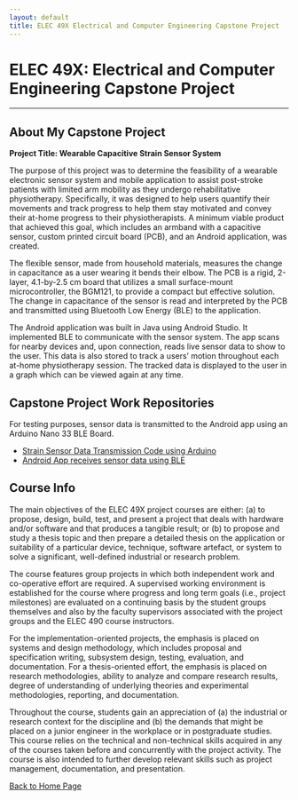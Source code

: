 ```yaml
---
layout: default
title: ELEC 49X Electrical and Computer Engineering Capstone Project
---
```


# ELEC 49X: Electrical and Computer Engineering Capstone Project

* * *

## About My Capstone Project

**Project Title: Wearable Capacitive Strain Sensor System**

The purpose of this project was to determine the feasibility of a wearable electronic sensor system and mobile application to assist post-stroke patients with limited arm mobility as they undergo rehabilitative physiotherapy. Specifically, it was designed to help users quantify their movements and track progress to help them stay motivated and convey their at-home progress to their physiotherapists. A minimum viable product that achieved this goal, which includes an armband with a capacitive sensor, custom printed circuit board (PCB), and an Android application, was created.

The flexible sensor, made from household materials, measures the change in capacitance as a user wearing it bends their elbow. The PCB is a rigid, 2-layer, 4.1-by-2.5 cm board that utilizes a small surface-mount microcontroller, the BGM121, to provide a compact but effective solution. The change in capacitance of the sensor is read and interpreted by the PCB and transmitted using Bluetooth Low Energy (BLE) to the application.

The Android application was built in Java using Android Studio. It implemented BLE to communicate with the sensor system. The app scans for nearby devices and, upon connection, reads live sensor data to show to the user. This data is also stored to track a users’ motion throughout each at-home physiotherapy session. The tracked data is displayed to the user in a graph which can be viewed again at any time.


## Capstone Project Work Repositories

For testing purposes, sensor data is transmitted to the Android app using an Arduino Nano 33 BLE Board.

* <a href="https://github.com/tkjsung/ELEC49X-DemoCode" target="_blank">Strain Sensor Data Transmission Code using Arduino</a>
* <a href="https://github.com/erinjhacker/ELEC490" target="_blank">Android App receives sensor data using BLE</a>


## Course Info

The main objectives of the ELEC 49X project courses are either: (a) to propose, design, build, test, and present a project that deals with hardware and/or software and that produces a tangible result; or (b) to propose and study a thesis topic and then prepare a detailed thesis on the application or suitability of a particular device, technique, software artefact, or system to solve a significant, well-defined industrial or research problem.

The course features group projects in which both independent work and co-operative effort are required. A supervised working environment is established for the course where progress and long term goals (i.e., project milestones) are evaluated on a continuing basis by the student groups themselves and also by the faculty supervisors associated with the project groups and the ELEC 490 course instructors.

For the implementation-oriented projects, the emphasis is placed on systems and design methodology, which includes proposal and specification writing, subsystem design, testing, evaluation, and documentation. For a thesis-oriented effort, the emphasis is placed on research methodologies, ability to analyze and compare research results, degree of understanding of underlying theories and experimental methodologies, reporting, and documentation.

Throughout the course, students gain an appreciation of (a) the industrial or research context for the discipline and (b) the demands that might be placed on a junior engineer in the workplace or in postgraduate studies. This course relies on the technical and non-technical skills acquired in any of the courses taken before and concurrently with the project activity. The course is also intended to further develop relevant skills such as project management, documentation, and presentation.


[Back to Home Page](/md_files/home)
